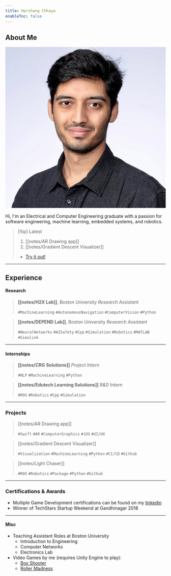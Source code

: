 ```yaml
---
title: Harshang Chhaya
enableToc: false
---
```


## About Me

![me|300](notes/images/IMG_me.jpeg)

Hi, I'm an Electrical and Computer Engineering graduate with a passion for software engineering, machine learning, embedded systems, and robotics.


>[!tip] Latest
> 1. [[notes/AR Drawing app]]
> 2. [[notes/Gradient Descent Visualizer]]
> 	- [Try it out!](https://gradientdescentviz.up.railway.app)


---

## Experience

#### Research
> **[[notes/H2X Lab]]**, Boston University
> _Research Assistant_
> 
> `#MachineLearning` `#AutonomousNavigation` `#ComputerVision` `#Python`

> **[[notes/DEPEND Lab]]**, Boston University
> _Research Assistant_
> 
> `#NeuralNetworks` `#AISafety` `#Cpp` `#Simulation` `#Robotics` `#MATLAB` `#Simulink`
---

#### Internships
> **[[notes/CRG Solutions]]**
> _Project Intern_
> 
> `#NLP` `#MachineLearning` `#Python` 

> **[[notes/Edutech Learning Solutions]]**
> _R&D Intern_
> 
> `#ROS` `#Robotics` `#Cpp` `#Simulation` 

---

### Projects

> [[notes/AR Drawing app]]
> 
> `#Swift` `#AR` `#ComputerGraphics` `#iOS` `#UI/UX`

> [[notes/Gradient Descent Visualizer]]
> 
> `#Visualization` `#MachineLearning` `#Python` `#CI/CD` `#Github`

> [[notes/Light Chaser]]
> 
> `#ROS` `#Robotics` `#Package` `#Python` `#Github`

---
### Certifications & Awards
- Multiple Game Development certifications can be found on my [linkedin](https://www.linkedin.com/in/harshang-chhaya/)
- Winner of TechStars Startup Weekend at Gandhinagar 2018

---
#### Misc
- Teaching Assistant Roles at Boston University
	- Introduction to Engineering
	- Computer Networks
	- Electronics Lab
- Video Games by me (requires Unity Engine to play):
	- [Box Shooter](https://drive.google.com/drive/folders/1T7kfBNSx8HW0mhPoxw08uKOUAX8IKJVw?usp=sharing)
	- [Roller Madness](https://drive.google.com/drive/folders/1qlbPRdyx2y3OOQZHcibefibSv-oKuym6?usp=sharing)




